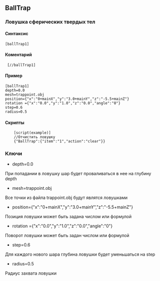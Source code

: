 ## BallTrap

### Ловушка сферических твердых тел

#### Cинтаксис

    [ballTrap1]
    
    
#### Коментарий

     [//ballTrap1]
   
#### Пример

    [ballTrap1]
    depth=0.0
    mesh=trappoint.obj
    position={"x":"0+mainX","y":"3.0+mainY","z":"-5.5+mainZ"}
    rotation ={"x":"0.0","y":"1.0","z":"0.0","angle":"0"}
    step=0.6
    radius=0.5

#### Скрипты
        [script(example)]
        //Отчистить ловушку
        {"BallTrap":{"item":"1","action":"clear"}}
        
       


### Ключи

* depth=0.0

При попадании в ловушку шар будет проваливаться в нее на глубину depth

* mesh=trappoint.obj

Все точки из файла trappoint.obj будут являтся ловушками

* position={"x":"0+mainX","y":"3.0+mainY","z":"-5.5+mainZ"}

Позиция ловушки может быть задана числом или формулой

* rotation ={"x":"0.0","y":"1.0","z":"0.0","angle":"0"}

Поворот ловушки может быть задан числом или формулой

* step=0.6

Для каждого нового шара глубина ловушки будет уменьшаться на step

* radius=0.5

Радиус захвата ловушки
